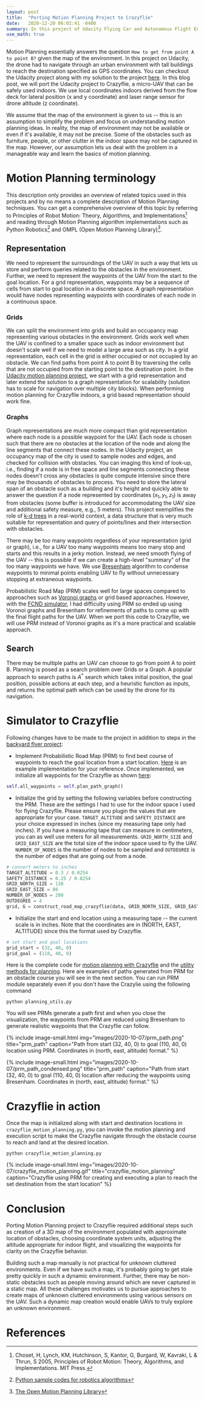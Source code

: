 ```yaml
---
layout: post
title:  "Porting Motion Planning Project to Crazyflie"
date:   2020-12-20 06:02:41 -0400
summary: In this project of Udacity Flying Car and Autonomous Flight Engineer nanodegree, we will make the drone fly through an obstacle course.
use_math: true
---
```


Motion Planning essentially answers the question `How to get from point A to point B?` given the map of the environment. In this project on Udacity, the drone had to navigate through an urban environment with tall buildings to reach the destination specified as GPS coordinates. You can checkout the Udacity project along with my solution to the project [here](https://github.com/pramodatre/FCND-Motion-Planning). In this blog post, we will port the Udacity project to Crazyflie, a micro-UAV that can be safely used indoors. We use local coordinates indoors derived from the flow deck for lateral position (x and y coordinate) and laser range sensor for drone altitude (z coordinate).

We assume that the map of the environment is given to us -- this is an assumption to simplify the problem and focus on understanding motion planning ideas. In reality, the map of environment may not be available or even if it's available, it may not be precise. Some of the obstacles such as furniture, people, or other clutter in the indoor space may not be captured in the map. However, our assumption lets us deal with the problem in a manageable way and learn the basics of motion planning.

# Motion Planning terminology
This description only provides an overview of related topics used in this projects and by no means a complete description of Motion Planning techniques. You can get a comprehensive overview of this topic by referring to Principles of Robot Motion: Theory, Algorithms, and Implementations[^1] and reading through Motion Planning algorithm implementations such as Python Robotics[^3] and OMPL (Open Motion Planning Library)[^2].

## Representation
We need to represent the surroundings of the UAV in such a way that lets us store and perform queries related to the obstacles in the environment. Further, we need to represent the waypoints of the UAV from the start to the goal location. For a grid representation, waypoints may be a sequence of cells from start to goal location in a discrete space. A graph representation would have nodes representing waypoints with coordinates of each node in a continuous space.

### Grids
We can split the environment into grids and build an occupancy map representing various obstacles in the environment. Grids work well when the UAV is confined to a smaller space such as indoor environment but doesn't scale well if we need to model a large area such as city. In a grid representation, each cell in the grid is either occupied or not occupied by an obstacle. We can find paths from point A to point B by traversing the cells that are not occupied from the starting point to the destination point. In the [Udacity motion planning project](https://github.com/pramodatre/FCND-Motion-Planning), we start with a grid representation and later extend the solution to a graph representation for scalability (solution has to scale for navigation over multiple city blocks). When performing motion planning for Crazyflie indoors, a grid based representation should work fine.

### Graphs
Graph representations are much more compact than grid representation where each node is a possible waypoint for the UAV. Each node is chosen such that there are no obstacles at the location of the node and along the line segments that connect these nodes. In the Udacity project, an occupancy map of the city is used to sample nodes and edges, and checked for collision with obstacles. You can imaging this kind of look-up, i.e., finding if a node is in free space and line segments connecting these nodes doesn't cross any obstacles is quite compute intensive since there may be thousands of obstacles to process. You need to store the lateral span of an obstacle such as a building and it's height and quickly able to answer the question if a node represented by coordinates $(x_{1}, y_{1}, z_{1})$ is away from obstacles (some buffer is introduced for accommodating the UAV size and additional safety measure, e.g., 5 meters). This project exemplifies the role of [k-d trees](https://www.quora.com/What-is-a-kd-tree-and-what-is-it-used-for) in a real-world context, a data structure that is very much suitable for representation and query of points/lines and their intersection with obstacles.

There may be too many waypoints regardless of your representation (grid or graph), i.e., for a UAV too many waypoints means too many stop and starts and this results in a jerky motion. Instead, we need smooth flying of the UAV -- this is possible if we can create a high-level "summary" of the too many waypoints we have. We use [Bresenham](https://en.wikipedia.org/wiki/Bresenham%27s_line_algorithm) algorithm to condense waypoints to minimal points enabling UAV to fly without unnecessary stopping at extraneous waypoints.

Probabilistic Road Map (PRM) scales well for large spaces compared to approaches such as [Voronoi graphs](https://en.wikipedia.org/wiki/Voronoi_diagram) or grid based approaches. However, with the [FCND simulator](https://github.com/udacity/FCND-Simulator-Releases/releases), I had difficulty using PRM so ended up using Voronoi graphs and Bresenham for refinements of paths to come up with the final flight paths for the UAV. When we port this code to Crazyflie, we will use PRM instead of Voronoi graphs as it's a more practical and scalable approach.

## Search
There may be multiple paths an UAV can choose to go from point A to point B. Planning is posed as a search problem over Grids or a Graph. A popular approach to search paths is $A^{*}$ search which takes initial position, the goal position, possible actions at each step, and a heuristic function as inputs, and returns the optimal path which can be used by the drone for its navigation. 

# Simulator to Crazyflie
Following changes have to be made to the project in addition to steps in the
[backyard flyer project](https://pramodatre.github.io/2020/11/06/backyard-flyer-project/):
* Implement Probabilistic Road Map (PRM) to find best course of waypoints to reach the goal location from a start location. [Here](https://github.com/pramodatre/FCND-projects-crazyflie-port/blob/2c513293faf55dee7bcd31e156d47a1a1bae6b4e/planning_utils.py#L845) is an example implementation for your reference. Once implemented, we initialize all waypoints for the Crazyflie as shown [here](https://github.com/pramodatre/FCND-projects-crazyflie-port/blob/2c513293faf55dee7bcd31e156d47a1a1bae6b4e/crazyflie_motion_planning.py#L40):
```python
self.all_waypoints = self.plan_path_graph()
```
* Initialize the grid by setting the following variables before constructing the PRM. These are the settings I had to use for the indoor space I used for flying Crazyflie. Please ensure you plugin the values that are appropriate for your case. `TARGET_ALTITUDE` and `SAFETY_DISTANCE` are your choice expressed in inches (since my measuring tape only had inches). If you have a measuring tape that can measure in centimeters, you can as well use meters for all measurements. `GRID_NORTH_SIZE` and `GRID_EAST_SIZE` are the total size of the indoor space used to fly the UAV. `NUMBER_OF_NODES` is the number of nodes to be sampled and `OUTDEGREE` is the number of edges that are going out from a node.

```python
# convert meters to inches
TARGET_ALTITUDE = 0.3 / 0.0254
SAFETY_DISTANCE = 0.25 / 0.0254
GRID_NORTH_SIZE = 130
GRID_EAST_SIZE = 86
NUMBER_OF_NODES = 200
OUTDEGREE = 4
grid, G = construct_road_map_crazyflie(data, GRID_NORTH_SIZE, GRID_EAST_SIZE, TARGET_ALTITUDE, SAFETY_DISTANCE, NUMBER_OF_NODES, OUTDEGREE)
```
* Initialize the start and end location using a measuring tape -- the current scale is in inches. Note that the coordinates are in (NORTH, EAST, ALTITUDE) since this the format used by Crazyflie.
```python
# set start and goal locations
grid_start = (32, 40, 0)
grid_goal = (110, 40, 0)
```

Here is the complete code for [motion planning with Crazyflie](https://github.com/pramodatre/FCND-projects-crazyflie-port/blob/master/crazyflie_motion_planning.py) and the [utility methods for planning](https://github.com/pramodatre/FCND-projects-crazyflie-port/blob/master/planning_utils.py). Here are examples of paths generated from PRM for an obstacle course you will see in the next section. You can run PRM module separately even if you don't have the Crazylie using the following command
```code
python planning_utils.py 
```
You will see PRMs generate a path first and when you close the visualization, the waypoints from PRM are reduced using Bresenham to generate realistic waypoints that the Crazyflie can follow.

{% include image-small.html img="images/2020-10-07/prm_path.png" title="prm_path" caption="Path from start (32, 40, 0) to goal (110, 40, 0) location using PRM. Coordinates in (north, east, altitude) format." %}

{% include image-small.html img="images/2020-10-07/prm_path_condensed.png" title="prm_path" caption="Path from start (32, 40, 0) to goal (110, 40, 0) location after reducing the waypoints using Bresenham. Coordinates in (north, east, altitude) format." %}

# Crazyflie in action

Once the map is initialized along with start and destination locations in `crazyflie_motion_planning.py`, you can invoke the motion planning and execution script to make the Crazyflie navigate through the obstacle course to reach and land at the desired location.
```code
python crazyflie_motion_planning.py
```

{% include image-small.html img="images/2020-10-07/crazyflie_motion_planning.gif" title="crazyflie_motion_planning" caption="Crazyflie using PRM for creating and executing a plan to reach the set destination from the start location" %}

# Conclusion
Porting Motion Planning project to Crazyflie required additional steps such as creation of a 3D map of the environment populated with approximate location of obstacles, choosing coordinate system units, adjusting the altitude appropriate for indoor flight, and visualizing the waypoints for clarity on the Crazyflie behavior. 

Building such a map manually is not practical for unknown cluttered environments. Even if we have such a map, it's probably going to get stale pretty quickly in such a dynamic environment. Further, there may be non-static obstacles such as people moving around which are never captured in a static map. All these challenges motivates us to pursue approaches to create maps of unknown cluttered environments using various sensors on the UAV. Such a dynamic map creation would enable UAVs to truly explore an unknown environment.

# References
[^1]: Choset, H, Lynch, KM, Hutchinson, S, Kantor, G, Burgard, W, Kavraki, L & Thrun, S 2005, Principles of Robot Motion: Theory, Algorithms, and Implementations. MIT Press.
[^2]: [The Open Motion Planning Library](https://ompl.kavrakilab.org/index.html)
[^3]: [Python sample codes for robotics algorithms](https://github.com/AtsushiSakai/PythonRobotics#path-planning)
